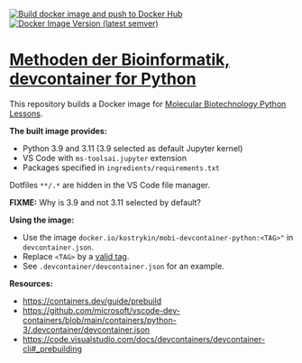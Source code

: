 [![Build docker image and push to Docker Hub](https://github.com/kostrykin/mobi-docker-python/actions/workflows/build_docker_image.yml/badge.svg)](https://github.com/kostrykin/mobi-docker-python/actions/workflows/build_docker_image.yml)
[![Docker Image Version (latest semver)](https://img.shields.io/docker/v/kostrykin/mobi-devcontainer-python?label=DockerHub%3A)](https://hub.docker.com/repository/docker/kostrykin/mobi-devcontainer-python/general)

# [Methoden der Bioinformatik, devcontainer for Python]()

This repository builds a Docker image for [Molecular Biotechnology Python Lessons](https://github.com/users/kostrykin/projects/4).

**The built image provides:**
- Python 3.9 and 3.11 (3.9 selected as default Jupyter kernel)
- VS Code with `ms-toolsai.jupyter` extension
- Packages specified in `ingredients/requirements.txt`

Dotfiles `**/.*` are hidden in the VS Code file manager.

**FIXME:** Why is 3.9 and not 3.11 selected by default?

**Using the image:**
- Use the image `docker.io/kostrykin/mobi-devcontainer-python:<TAG>"` in `devcontainer.json`.
- Replace `<TAG>` by a [valid tag](https://github.com/kostrykin/mobi-devcontainer-python/tags).
- See `.devcontainer/devcontainer.json` for an example.

**Resources:**
- <https://containers.dev/guide/prebuild>
- <https://github.com/microsoft/vscode-dev-containers/blob/main/containers/python-3/.devcontainer/devcontainer.json>
- <https://code.visualstudio.com/docs/devcontainers/devcontainer-cli#_prebuilding>
